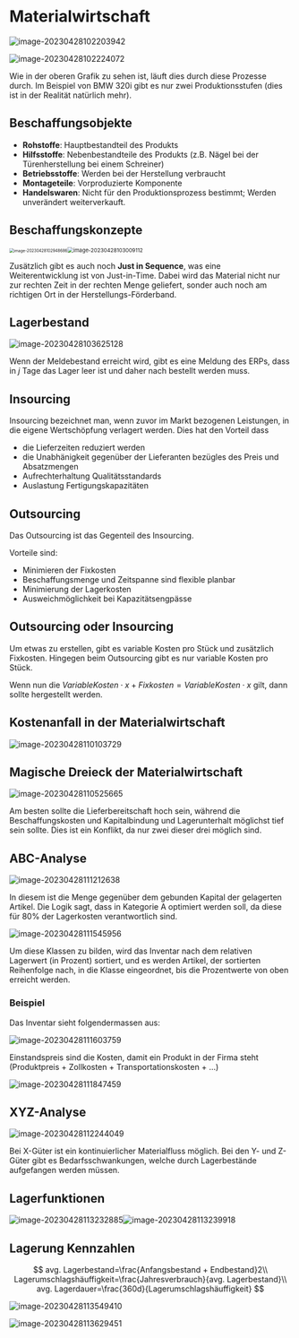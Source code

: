 # Materialwirtschaft

![image-20230428102203942](res/Materialwirtschaft/image-20230428102203942.png)

![image-20230428102224072](res/Materialwirtschaft/image-20230428102224072.png)

Wie in der oberen Grafik zu sehen ist, läuft dies durch diese Prozesse durch. Im Beispiel von BMW 320i gibt es nur zwei Produktionsstufen (dies ist in der Realität natürlich mehr).

## Beschaffungsobjekte

* **Rohstoffe**: Hauptbestandteil des Produkts
* **Hilfsstoffe**: Nebenbestandteile des Produkts (z.B. Nägel bei der Türenherstellung bei einem Schreiner)
* **Betriebsstoffe**: Werden bei der Herstellung verbraucht
* **Montageteile**: Vorproduzierte Komponente
* **Handelswaren**: Nicht für den Produktionsprozess bestimmt; Werden unverändert weiterverkauft.

## Beschaffungskonzepte

<img src="res/Materialwirtschaft/image-20230428102948686.png" alt="image-20230428102948686" style="zoom:50%;" /><img src="res/Materialwirtschaft/image-20230428103009112.png" alt="image-20230428103009112" style="zoom: 67%;" />

Zusätzlich gibt es auch noch **Just in Sequence**, was eine Weiterentwicklung ist von Just-in-Time. Dabei wird das Material nicht nur zur rechten Zeit in der rechten Menge geliefert, sonder auch noch am richtigen Ort in der Herstellungs-Förderband.

## Lagerbestand

![image-20230428103625128](res/Materialwirtschaft/image-20230428103625128.png)

Wenn der Meldebestand erreicht wird, gibt es eine Meldung des ERPs, dass in $j$ Tage das Lager leer ist und daher nach bestellt werden muss. 

## Insourcing

Insourcing bezeichnet man, wenn zuvor im Markt bezogenen Leistungen,  in die eigene Wertschöpfung verlagert werden. Dies hat den Vorteil dass

* die Lieferzeiten reduziert werden
* die Unabhänigkeit gegenüber der Lieferanten bezügles des Preis und Absatzmengen
* Aufrechterhaltung Qualitätsstandards
* Auslastung Fertigungskapazitäten

## Outsourcing

Das Outsourcing ist das Gegenteil des Insourcing.

Vorteile sind:

* Minimieren der Fixkosten
* Beschaffungsmenge und Zeitspanne sind flexible planbar
* Minimierung der Lagerkosten
* Ausweichmöglichkeit bei Kapazitätsengpässe

## Outsourcing oder Insourcing

Um etwas zu erstellen, gibt es variable Kosten pro Stück und zusätzlich Fixkosten. Hingegen beim Outsourcing gibt es nur variable Kosten pro Stück. 

Wenn nun die $VariableKosten\cdot x + Fixkosten = VariableKosten \cdot x$ gilt, dann sollte hergestellt werden.

## Kostenanfall in der Materialwirtschaft

![image-20230428110103729](res/Materialwirtschaft/image-20230428110103729.png)

## Magische Dreieck der Materialwirtschaft

![image-20230428110525665](res/Materialwirtschaft/image-20230428110526273.png)

Am besten sollte die Lieferbereitschaft hoch sein, während die Beschaffungskosten und Kapitalbindung und Lagerunterhalt möglichst tief sein sollte. Dies ist ein Konflikt, da nur zwei dieser drei möglich sind.

## ABC-Analyse

![image-20230428111212638](res/Materialwirtschaft/image-20230428111212638.png)

In diesem ist die Menge gegenüber dem gebunden Kapital der gelagerten Artikel. Die Logik sagt, dass in Kategorie A optimiert werden soll, da diese für 80% der Lagerkosten verantwortlich sind.

![image-20230428111545956](res/Materialwirtschaft/image-20230428111545956.png)

Um diese Klassen zu bilden, wird das Inventar nach dem relativen Lagerwert (in Prozent) sortiert, und es werden Artikel, der sortierten Reihenfolge nach, in die Klasse eingeordnet, bis die Prozentwerte von oben erreicht werden.

### Beispiel

Das Inventar sieht folgendermassen aus:

![image-20230428111603759](res/Materialwirtschaft/image-20230428111603759.png)

Einstandspreis sind die Kosten, damit ein Produkt in der Firma steht (Produktpreis + Zollkosten + Transportationskosten + ...)

![image-20230428111847459](res/Materialwirtschaft/image-20230428111847459.png)

## XYZ-Analyse

![image-20230428112244049](res/Materialwirtschaft/image-20230428112244049.png)

Bei X-Güter ist ein kontinuierlicher Materialfluss möglich. Bei den Y- und Z-Güter gibt es Bedarfsschwankungen, welche durch Lagerbestände aufgefangen werden müssen.

## Lagerfunktionen

![image-20230428113232885](res/Materialwirtschaft/image-20230428113232885.png)![image-20230428113239918](res/Materialwirtschaft/image-20230428113239918.png)

## Lagerung Kennzahlen

$$
avg. Lagerbestand=\frac{Anfangsbestand + Endbestand}2\\
Lagerumschlagshäuffigkeit=\frac{Jahresverbrauch}{avg. Lagerbestand}\\
avg. Lagerdauer=\frac{360d}{Lagerumschlagshäuffigkeit}
$$

![image-20230428113549410](res/Materialwirtschaft/image-20230428113549410.png)

![image-20230428113629451](res/Materialwirtschaft/image-20230428113629451.png)